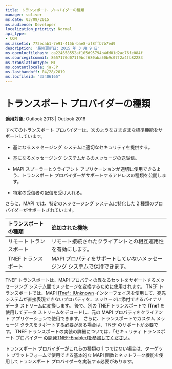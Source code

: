 ```yaml
---
title: トランスポート プロバイダーの種類
manager: soliver
ms.date: 03/09/2015
ms.audience: Developer
localization_priority: Normal
api_type:
- COM
ms.assetid: 772ecab1-7e91-415b-bae8-af8ffb7b7ed9
description: '最終更新日: 2015 年 3 月 9 日'
ms.openlocfilehash: ca224658552af105d95794b4dd01d2ac76fe084f
ms.sourcegitcommit: 8657170d071f9bcf680aba50b9c07f2a4fb82283
ms.translationtype: MT
ms.contentlocale: ja-JP
ms.lasthandoff: 04/28/2019
ms.locfileid: "33406165"
---
```

# <a name="types-of-transport-providers"></a>トランスポート プロバイダーの種類

  
  
**適用対象**: Outlook 2013 | Outlook 2016 
  
すべてのトランスポート プロバイダーは、次のようなさまざまな標準機能をサポートしています。
  
- 基になるメッセージング システムに適切なセキュリティを提供する。
    
- 基になるメッセージング システムからのメッセージの送受信。
    
- MAPI スプーラーとクライアント アプリケーションが適切に使用できるよう、トランスポート プロバイダーがサポートするアドレスの種類を公開します。
    
- 特定の受信者の配信を受け入れる。
    
さらに、MAPI では、特定のメッセージング システムに特化した 2 種類のプロバイダーがサポートされています。
  
|**トランスポートの種類**|**追加された機能**|
|:-----|:-----|
|リモート トランスポート  <br/> |リモート接続されたクライアントとの相互運用性を有効にします。  <br/> |
|TNEF トランスポート  <br/> |MAPI プロパティをサポートしていないメッセージング システムで保持できます。  <br/> |
   
TNEF トランスポートは、MAPI プロパティの異なるセットをサポートするメッセージング システム間でメッセージを変換するために使用されます。 TNEF トランスポートでは、MAPI [ITnef : IUnknown](itnefiunknown.md) インターフェイスを使用して、宛先システムが直接表現できないプロパティを、メッセージに添付できるバイナリ データ ストリームに変換します。 後で、別の TNEF トランスポートで **ITnef** を使用してデータ ストリームをデコードし、元の MAPI プロパティをクライアント アプリケーションで使用できます。 さらに、トランスポートでカスタム メッセージ クラスをサポートする必要がある場合は、TNEF のサポートが必要です。 TNEF トランスポートの実装の詳細については、「セキュリティ トランスポート プロバイダー [の開発TNEF-Enabledを参照してください](developing-a-tnef-enabled-transport-provider.md)。
  
トランスポート プロバイダーがこれらの種類の 1 つではない場合は、ターゲット プラットフォームで使用できる基本的な MAPI 関数とネットワーク機能を使用してトランスポート プロバイダーを実装する必要があります。
  

